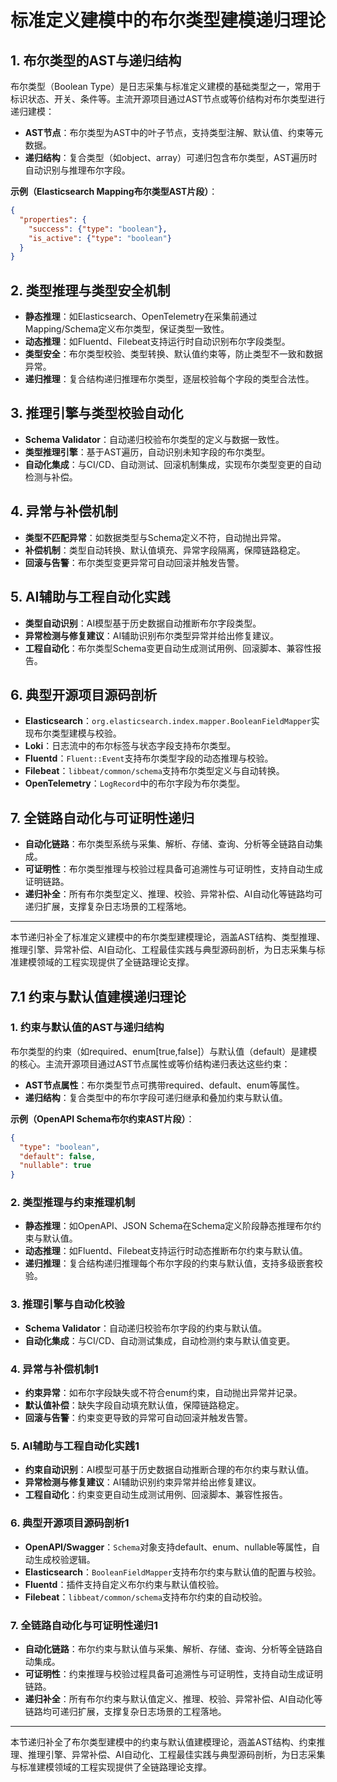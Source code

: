 # 标准定义建模中的布尔类型建模递归理论

## 1. 布尔类型的AST与递归结构

布尔类型（Boolean Type）是日志采集与标准定义建模的基础类型之一，常用于标识状态、开关、条件等。主流开源项目通过AST节点或等价结构对布尔类型进行递归建模：

- **AST节点**：布尔类型为AST中的叶子节点，支持类型注解、默认值、约束等元数据。
- **递归结构**：复合类型（如object、array）可递归包含布尔类型，AST遍历时自动识别与推理布尔字段。

**示例（Elasticsearch Mapping布尔类型AST片段）**：

```json
{
  "properties": {
    "success": {"type": "boolean"},
    "is_active": {"type": "boolean"}
  }
}
```

## 2. 类型推理与类型安全机制

- **静态推理**：如Elasticsearch、OpenTelemetry在采集前通过Mapping/Schema定义布尔类型，保证类型一致性。
- **动态推理**：如Fluentd、Filebeat支持运行时自动识别布尔字段类型。
- **类型安全**：布尔类型校验、类型转换、默认值约束等，防止类型不一致和数据异常。
- **递归推理**：复合结构递归推理布尔类型，逐层校验每个字段的类型合法性。

## 3. 推理引擎与类型校验自动化

- **Schema Validator**：自动递归校验布尔类型的定义与数据一致性。
- **类型推理引擎**：基于AST遍历，自动识别未知字段的布尔类型。
- **自动化集成**：与CI/CD、自动测试、回滚机制集成，实现布尔类型变更的自动检测与补偿。

## 4. 异常与补偿机制

- **类型不匹配异常**：如数据类型与Schema定义不符，自动抛出异常。
- **补偿机制**：类型自动转换、默认值填充、异常字段隔离，保障链路稳定。
- **回滚与告警**：布尔类型变更异常可自动回滚并触发告警。

## 5. AI辅助与工程自动化实践

- **类型自动识别**：AI模型基于历史数据自动推断布尔字段类型。
- **异常检测与修复建议**：AI辅助识别布尔类型异常并给出修复建议。
- **工程自动化**：布尔类型Schema变更自动生成测试用例、回滚脚本、兼容性报告。

## 6. 典型开源项目源码剖析

- **Elasticsearch**：`org.elasticsearch.index.mapper.BooleanFieldMapper`实现布尔类型建模与校验。
- **Loki**：日志流中的布尔标签与状态字段支持布尔类型。
- **Fluentd**：`Fluent::Event`支持布尔类型字段的动态推理与校验。
- **Filebeat**：`libbeat/common/schema`支持布尔类型定义与自动转换。
- **OpenTelemetry**：`LogRecord`中的布尔字段为布尔类型。

## 7. 全链路自动化与可证明性递归

- **自动化链路**：布尔类型系统与采集、解析、存储、查询、分析等全链路自动集成。
- **可证明性**：布尔类型推理与校验过程具备可追溯性与可证明性，支持自动生成证明链路。
- **递归补全**：所有布尔类型定义、推理、校验、异常补偿、AI自动化等链路均可递归扩展，支撑复杂日志场景的工程落地。

---

本节递归补全了标准定义建模中的布尔类型建模理论，涵盖AST结构、类型推理、推理引擎、异常补偿、AI自动化、工程最佳实践与典型源码剖析，为日志采集与标准建模领域的工程实现提供了全链路理论支撑。

## 7.1 约束与默认值建模递归理论

### 1. 约束与默认值的AST与递归结构

布尔类型的约束（如required、enum[true,false]）与默认值（default）是建模的核心。主流开源项目通过AST节点属性或等价结构递归表达这些约束：

- **AST节点属性**：布尔类型节点可携带required、default、enum等属性。
- **递归结构**：复合类型中的布尔字段可递归继承和叠加约束与默认值。

**示例（OpenAPI Schema布尔约束AST片段）**：

```json
{
  "type": "boolean",
  "default": false,
  "nullable": true
}
```

### 2. 类型推理与约束推理机制

- **静态推理**：如OpenAPI、JSON Schema在Schema定义阶段静态推理布尔约束与默认值。
- **动态推理**：如Fluentd、Filebeat支持运行时动态推断布尔约束与默认值。
- **递归推理**：复合结构递归推理每个布尔字段的约束与默认值，支持多级嵌套校验。

### 3. 推理引擎与自动化校验

- **Schema Validator**：自动递归校验布尔字段的约束与默认值。
- **自动化集成**：与CI/CD、自动测试集成，自动检测约束与默认值变更。

### 4. 异常与补偿机制1

- **约束异常**：如布尔字段缺失或不符合enum约束，自动抛出异常并记录。
- **默认值补偿**：缺失字段自动填充默认值，保障链路稳定。
- **回滚与告警**：约束变更导致的异常可自动回滚并触发告警。

### 5. AI辅助与工程自动化实践1

- **约束自动识别**：AI模型可基于历史数据自动推断合理的布尔约束与默认值。
- **异常检测与修复建议**：AI辅助识别约束异常并给出修复建议。
- **工程自动化**：约束变更自动生成测试用例、回滚脚本、兼容性报告。

### 6. 典型开源项目源码剖析1

- **OpenAPI/Swagger**：`Schema`对象支持default、enum、nullable等属性，自动生成校验逻辑。
- **Elasticsearch**：`BooleanFieldMapper`支持布尔约束与默认值的配置与校验。
- **Fluentd**：插件支持自定义布尔约束与默认值校验。
- **Filebeat**：`libbeat/common/schema`支持布尔约束的自动校验。

### 7. 全链路自动化与可证明性递归1

- **自动化链路**：布尔约束与默认值与采集、解析、存储、查询、分析等全链路自动集成。
- **可证明性**：约束推理与校验过程具备可追溯性与可证明性，支持自动生成证明链路。
- **递归补全**：所有布尔约束与默认值定义、推理、校验、异常补偿、AI自动化等链路均可递归扩展，支撑复杂日志场景的工程落地。

---

本节递归补全了布尔类型建模中的约束与默认值建模理论，涵盖AST结构、约束推理、推理引擎、异常补偿、AI自动化、工程最佳实践与典型源码剖析，为日志采集与标准建模领域的工程实现提供了全链路理论支撑。
